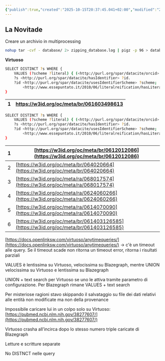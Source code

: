 ```yaml
---
{"publish":true,"created":"2025-10-15T20:37:45.041+02:00","modified":"2025-10-15T19:38:04.000+02:00","cssclasses":""}
---
```



## La Novitade

Creare un archivio in multiprocessing

```bash
nohup tar -cvf - database/ 2> zipping_database.log | pigz -p 96 > database.tar.gz &
```

**Virtuoso**

```bash
SELECT DISTINCT ?s WHERE {
    VALUES (?scheme ?literal) { (<http://purl.org/spar/datacite/orcid> "0000-0002-2267-305X") (<http://purl.org/spar/datacite/orcid> "0000-0003-1969-7664") (<http://purl.org/spar/datacite/orcid> "0000-0002-6830-6781") (<http://purl.org/spar/datacite/issn> "2052-4463") (<http://purl.org/spar/datacite/issn> "2168-8605") (<http://purl.org/spar/datacite/orcid> "0000-0003-4153-5696") (<http://purl.org/spar/datacite/issn> "0021-8936") (<http://purl.org/spar/datacite/doi> "10.1063/1.1483859") }
    ?s <http://purl.org/spar/datacite/hasIdentifier> ?id.
    ?id <http://purl.org/spar/datacite/usesIdentifierScheme> ?scheme;
        <http://www.essepuntato.it/2010/06/literalreification/hasLiteralValue> ?literal.
}
```

| 1 | https://w3id.org/oc/meta/br/061603498613 |
| --- | --- |

```bash
SELECT DISTINCT ?s WHERE {
    VALUES (?scheme ?literal) { (<http://purl.org/spar/datacite/orcid> "0000-0002-2267-305X") (<http://purl.org/spar/datacite/orcid> "0000-0003-1969-7664") (<http://purl.org/spar/datacite/orcid> "0000-0002-6830-6781") (<http://purl.org/spar/datacite/issn> "2052-4463") (<http://purl.org/spar/datacite/issn> "2168-8605") (<http://purl.org/spar/datacite/orcid> "0000-0003-4153-5696") (<http://purl.org/spar/datacite/issn> "0021-8936") }
    ?s <http://purl.org/spar/datacite/hasIdentifier> ?id.
    ?id <http://purl.org/spar/datacite/usesIdentifierScheme> ?scheme;
        <http://www.essepuntato.it/2010/06/literalreification/hasLiteralValue> ?literal.
}
```

| 1 | [https://w3id.org/oc/meta/br/0612012086](https://w3id.org/oc/meta/br/0612012086) |
| --- | --- |
| 2 | [https://w3id.org/oc/meta/br/064020664](https://w3id.org/oc/meta/br/064020664) |
| 3 | [https://w3id.org/oc/meta/ra/068017574](https://w3id.org/oc/meta/ra/068017574) |
| 4 | [https://w3id.org/oc/meta/ra/0624060266](https://w3id.org/oc/meta/ra/0624060266) |
| 5 | [https://w3id.org/oc/meta/ra/0614070090](https://w3id.org/oc/meta/ra/0614070090) |
| 6 | [https://w3id.org/oc/meta/br/061403126585](https://w3id.org/oc/meta/br/061403126585) |

[https://docs.openlinksw.com/virtuoso/anytimequeries/](https://docs.openlinksw.com/virtuoso/anytimequeries/) → c'è un timeout alle query. Se il timeout scade non ritorna un timeout error, ritorna i risultati parziali

VALUES è lentissima su Virtuoso, velocissima su Blazegraph, mentre UNION velocissima su Virtuoso e lentissima su Blazegraph

UNION + text search per Virtuoso se uno le attiva tramite parametro di configurazione. Per Blazegraph rimane VALUES + text search

Per misteriose ragioni stavo skippando il salvataggio su file dei dati relativi alle entità non modificate ma non della provenance

Impossibile caricare lui in un colpo solo su Virtuoso: [https://pubmed.ncbi.nlm.nih.gov/38277607/](https://pubmed.ncbi.nlm.nih.gov/38277607/)

Virtuoso crasha all’incirca dopo lo stesso numero triple caricate di Blazegraph

Letture e scritture separate

No DISTNCT nelle query